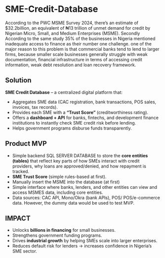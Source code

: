 # SME-Credit-Database
According to the PWC MSME Survey 2024, there’s an estimate of $32.2billion, an equivalent of ₦13 trillion of unmet demand for credit by Nigerian Micro, Small, and Medium Enterprises (MSME). Secondly According to the same study 35% of the businesses in Nigeria mentioned inadequate access to finance as their number one challenge. one of the major reason to this problem is that commercial banks tend to lend to larger firms, because smaller scale businesses generally struggle with weak documentation, financial infrastructure in terms of accessing credit information, weak debt resolution and loan recovery framework.
## Solution
**SME Credit Database** – a centralized digital platform that:
- Aggregates SME data (CAC registration, bank transactions, POS sales, invoices, tax records).
- Provides each SME with a **“Trust Score”** (creditworthiness rating).
- Offers a **dashboard + API** for banks, fintechs, and development finance institutions to instantly check SME credit risk before lending.
- Helps government programs disburse funds transparently.

## Product MVP
- Simple backend SQL SERVER DATABASE to store the **core entities (tables)** that reflect key parts of how SMEs interact with credit providers, why loans are approved/denied, and how repayment is tracked.
- **SME Trust Score** (simple rules-based at first).
- Manually insert the MSME into the database (at first)
- Simple interface where banks, lenders, and other entities can view and access MSMES data, including core entities.
- Data sources: CAC API, Mono/Okra (bank APIs), POS/ POS/e-commerce data. However, the dummy data would be used to test MVP.

## IMPACT
- Unlocks **billions in financing** for small businesses.
- Strengthens government funding programs.
- Drives **industrial growth** by helping SMEs scale into larger enterprises.
- Reduces default risk for lenders → increases confidence in Nigeria’s SME sector.
